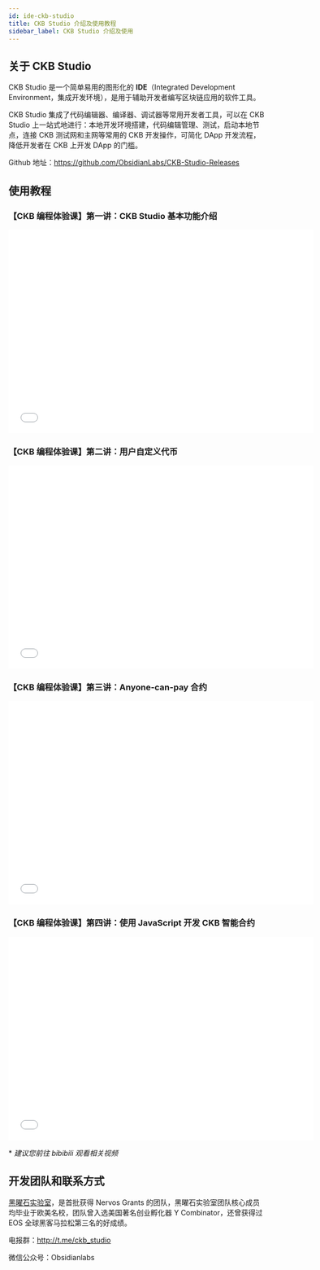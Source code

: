 ```yaml
---
id: ide-ckb-studio
title: CKB Studio 介绍及使用教程
sidebar_label: CKB Studio 介绍及使用
---
```


## 关于 CKB Studio

CKB Studio 是一个简单易用的图形化的 **IDE**（Integrated Development Environment，集成开发环境），是用于辅助开发者编写区块链应用的软件工具。

CKB Studio 集成了代码编辑器、编译器、调试器等常用开发者工具，可以在 CKB Studio 上一站式地进行：本地开发环境搭建，代码编辑管理、测试，启动本地节点，连接 CKB 测试网和主网等常用的 CKB 开发操作，可简化 DApp 开发流程，降低开发者在 CKB 上开发 DApp 的门槛。

Github 地址：https://github.com/ObsidianLabs/CKB-Studio-Releases


## 使用教程

### 【CKB 编程体验课】第一讲：CKB Studio 基本功能介绍

<iframe src="//player.bilibili.com/player.html?aid=285452831&bvid=BV1Qf4y1S7gM&cid=183824207&page=1" scrolling="no" border="0" frameborder="no" framespacing="0" allowfullscreen="true" height="400px" width="600px"> </iframe>

### 【CKB 编程体验课】第二讲：用户自定义代币

<iframe src="//player.bilibili.com/player.html?aid=925437364&bvid=BV1oT4y1g72e&cid=183831000&page=1" scrolling="no" border="0" frameborder="no" framespacing="0" allowfullscreen="true" height="400px" width="600px"> </iframe>

### 【CKB 编程体验课】第三讲：Anyone-can-pay 合约

<iframe src="//player.bilibili.com/player.html?aid=710571129&bvid=BV1YQ4y1N7A1&cid=187917851&page=1" scrolling="no" border="0" frameborder="no" framespacing="0" allowfullscreen="true" height="400px" width="600px"> </iframe>

### 【CKB 编程体验课】第四讲：使用 JavaScript 开发 CKB 智能合约

<iframe src="//player.bilibili.com/player.html?aid=540535437&bvid=BV15i4y1b7WZ&cid=188769965&page=1" scrolling="no" border="0" frameborder="no" framespacing="0" allowfullscreen="true" height="400px" width="600px"> </iframe>

\* *建议您前往 bibibili 观看相关视频*

## 开发团队和联系方式

[黑曜石实验室](https://www.obsidians.io/)，是首批获得 Nervos Grants 的团队，黑曜石实验室团队核心成员均毕业于欧美名校，团队曾入选美国著名创业孵化器 Y Combinator，还曾获得过 EOS 全球黑客马拉松第三名的好成绩。

电报群：http://t.me/ckb_studio

微信公众号：Obsidianlabs